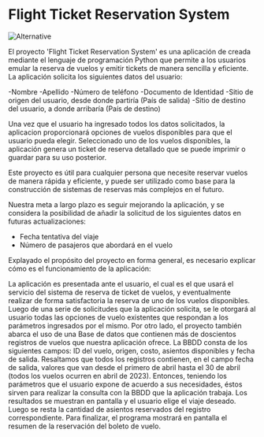 # Flight Ticket Reservation System
![Alternative](https://www.canva.com/design/DAFlT4IksGY/view)

El proyecto 'Flight Ticket Reservation System' es una aplicación de creada mediante el lenguaje de programación Python que permite a los usuarios emular la reserva de vuelos y emitir tickets de manera sencilla y eficiente. La aplicación solicita los siguientes datos del usuario:

-Nombre
-Apellido
-Número de teléfono
-Documento de Identidad
-Sitio de origen del usuario, desde donde partiría (País de salida)
-Sitio de destino del usuario, a donde arribaría (País de destino)

Una vez que el usuario ha ingresado todos los datos solicitados, la aplicacion proporcionará opciones de vuelos disponibles para que el usuario pueda elegir.  Seleccionado uno de los vuelos disponibles, la aplicación genera un ticket de reserva detallado que se puede imprimir o guardar para su uso posterior.

Este proyecto es útil para cualquier persona que necesite reservar vuelos de manera rápida y eficiente, y puede ser utilizado como base para la construcción de sistemas de reservas más complejos en el futuro.


Nuestra meta a largo plazo es seguir mejorando la aplicación, y se considera la posibilidad de añadir la solicitud de los siguientes datos en futuras actualizaciones:
- Fecha tentativa del viaje
- Número de pasajeros que abordará en el vuelo

Explayado el propósito del proyecto en forma general, es necesario explicar cómo es el funcionamiento de la aplicación:

La aplicación es presentada ante el usuario, el cual es el que usará el servicio del sistema de reserva de ticket de vuelos, y eventualmente realizar de forma satisfactoria la reserva de uno de los vuelos disponibles. Luego de una serie de solicitudes que la aplicación solicita, se le otorgará al usuario todas las  opciones de vuelo existentes que respondan a los parámetros ingresados por el mismo.
Por otro lado, el proyecto también abarca el uso de una Base de datos que contienen más de doscientos registros de vuelos que nuestra aplicación ofrece. La BBDD consta de los siguientes campos: ID del vuelo, origen, costo, asientos disponibles y fecha de salida. Resaltamos que todos los registros contienen, en el campo fecha de salida, valores que van desde el primero de abril hasta el 30 de abril (todos los vuelos ocurren en abril de 2023).
Entonces, teniendo los parámetros que el usuario expone de acuerdo a sus necesidades, éstos sirven para realizar la consulta con la BBDD que la aplicación trabaja. Los resultados se muestran en pantalla y el usuario elige el viaje deseado. Luego se resta la cantidad de asientos reservados del registro correspondiente.
Para finalizar, el programa mostrará en pantalla el resumen de la reservación del boleto de vuelo. 

